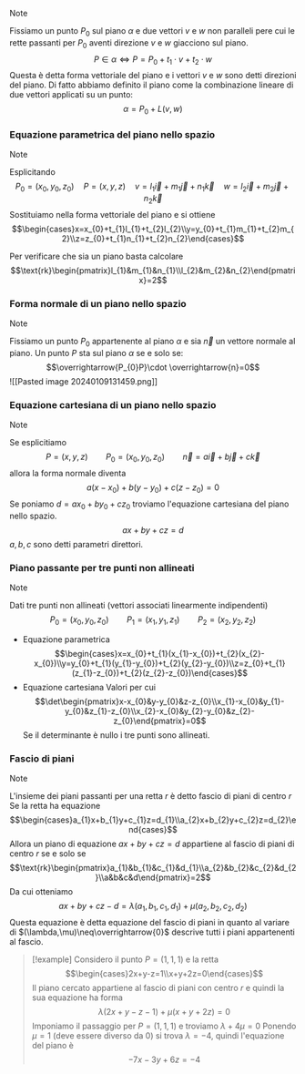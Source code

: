 >[!note]
>Fissiamo un punto $P_{0}$ sul piano $\alpha$ e due vettori $v$ e $w$ non paralleli pere cui le rette passanti per $P_{0}$ aventi direzione $v$ e $w$ giacciono sul piano. $$P\in\alpha\iff P=P_{0}+t_{1}\cdot v+t_{2}\cdot w$$Questa è detta forma vettoriale del piano e i vettori $v$ e $w$ sono detti direzioni del piano. Di fatto abbiamo definito il piano come la combinazione lineare di due vettori applicati su un punto:$$\alpha=P_{0}+L(v,w)$$

### Equazione parametrica del piano nello spazio
>[!note]
>Esplicitando $$P_{0}=(x_{0},y_{0},z_{0})\quad P=(x,y,z)\quad v=l_{1}\overrightarrow{i}+m_{1}\overrightarrow{j}+n_{1}\overrightarrow{k}\quad w=l_{2}\overrightarrow{i}+m_{2}\overrightarrow{j}+n_{2}\overrightarrow{k}$$Sostituiamo nella forma vettoriale del piano e si ottiene$$\begin{cases}x=x_{0}+t_{1}l_{1}+t_{2}l_{2}\\y=y_{0}+t_{1}m_{1}+t_{2}m_{2}\\z=z_{0}+t_{1}n_{1}+t_{2}n_{2}\end{cases}$$
>
>Per verificare che sia un piano basta calcolare $$\text{rk}\begin{pmatrix}l_{1}&m_{1}&n_{1}\\l_{2}&m_{2}&n_{2}\end{pmatrix}=2$$

### Forma normale di un piano nello spazio
>[!note]
>Fissiamo un punto $P_{0}$ appartenente al piano $\alpha$ e sia $\overrightarrow{n}$ un vettore normale al piano. Un punto $P$ sta sul piano $\alpha$ se e solo se: $$\overrightarrow{P_{0}P}\cdot \overrightarrow{n}=0$$
>![[Pasted image 20240109131459.png]]

### Equazione cartesiana di un piano nello spazio
>[!note]
>Se esplicitiamo $$P=(x,y,z)\qquad P_{0}=(x_{0},y_{0},z_{0})\qquad \overrightarrow{n}=a\overrightarrow{i}+b\overrightarrow{j}+c\overrightarrow{k}$$allora la forma normale diventa $$a(x-x_{0})+b(y-y_{0})+c(z-z_{0})=0$$
>Se poniamo $d=ax_{0}+by_{0}+cz_{0}$ troviamo l'equazione cartesiana del piano nello spazio.$$ax+by+cz=d$$
>$a,b,c$ sono detti parametri direttori.

### Piano passante per tre punti non allineati
>[!note]
>Dati tre punti non allineati (vettori associati linearmente indipendenti)
>$$P_{0}=(x_{0},y_{0},z_{0})\qquad P_{1}=(x_{1},y_{1},z_{1})\qquad P_{2}=(x_{2},y_{2},z_{2})$$
>- Equazione parametrica
>$$\begin{cases}x=x_{0}+t_{1}(x_{1}-x_{0})+t_{2}(x_{2}-x_{0})\\y=y_{0}+t_{1}(y_{1}-y_{0})+t_{2}(y_{2}-y_{0})\\z=z_{0}+t_{1}(z_{1}-z_{0})+t_{2}(z_{2}-z_{0})\end{cases}$$
>- Equazione cartesiana
>Valori per cui $$\det\begin{pmatrix}x-x_{0}&y-y_{0}&z-z_{0}\\x_{1}-x_{0}&y_{1}-y_{0}&z_{1}-z_{0}\\x_{2}-x_{0}&y_{2}-y_{0}&z_{2}-z_{0}\end{pmatrix}=0$$
>Se il determinante è nullo i tre punti sono allineati.

### Fascio di piani
>[!note]
>L'insieme dei piani passanti per una retta $r$ è detto fascio di piani di centro $r$
>Se la retta ha equazione $$\begin{cases}a_{1}x+b_{1}y+c_{1}z=d_{1}\\a_{2}x+b_{2}y+c_{2}z=d_{2}\end{cases}$$
>Allora un piano di equazione $ax+by+cz=d$ appartiene al fascio di piani di centro $r$ se e solo se $$\text{rk}\begin{pmatrix}a_{1}&b_{1}&c_{1}&d_{1}\\a_{2}&b_{2}&c_{2}&d_{2}\\a&b&c&d\end{pmatrix}=2$$
>Da cui otteniamo $$ax+by+cz-d=\lambda(a_{1},b_{1},c_{1},d_{1})+\mu(a_{2},b_{2},c_{2},d_{2})$$
>Questa equazione è detta equazione del fascio di piani in quanto al variare di $(\lambda,\mu)\neq\overrightarrow{0}$ descrive tutti i piani appartenenti al fascio.

>[!example]
>Considero il punto $P=(1,1,1)$ e la retta $$\begin{cases}2x+y-z=1\\x+y+2z=0\end{cases}$$
>Il piano cercato appartiene al fascio di piani con centro $r$ e quindi la sua equazione ha forma $$\lambda(2x+y-z-1)+\mu(x+y+2z)=0$$
>Imponiamo il passaggio per $P=(1,1,1)$ e troviamo $\lambda+4\mu=0$
>Ponendo $\mu=1$ (deve essere diverso da 0) si trova $\lambda=-4$, quindi l'equazione del piano è $$-7x-3y+6z=-4$$
